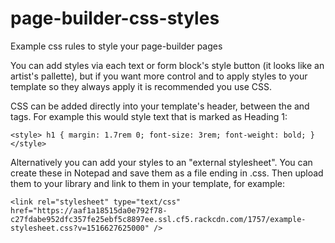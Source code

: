 # page-builder-css-styles
Example css rules to style your page-builder pages

You can add styles via each text or form block's style button (it looks like an artist's pallette), but if you want more control and to apply styles to your template so they always apply it is recommended you use CSS.

CSS can be added directly into your template's header, between the <head> and </head> tags. For example this would style text that is marked as Heading 1:

`<style>
h1 {
  margin: 1.7rem 0;
  font-size: 3rem;
  font-weight: bold;
}
</style>`

Alternatively you can add your styles to an "external stylesheet". You can create these in Notepad and save them as a file ending in .css. Then upload them to your library and link to them in your template, for example:

`<link rel="stylesheet" type="text/css" href="https://aaf1a18515da0e792f78-c27fdabe952dfc357fe25ebf5c8897ee.ssl.cf5.rackcdn.com/1757/example-stylesheet.css?v=1516627625000" />`

